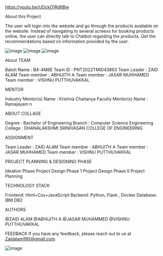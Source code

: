 https://youtu.be/UDckO1Rd6Bw

About this Project

The user will login into the website and go through the products available on the website. Instead of navigating to several screens for booking products online, the user can directly talk to Chatbot regarding the products. Get the recommendations based on information provided by the user.

![image](https://user-images.githubusercontent.com/54689741/203010900-0114c949-b1d4-43ed-a645-d4911466cfd2.png)
![image](https://user-images.githubusercontent.com/54689741/203010943-93ef70d7-29cc-4d51-8617-4ff29f614879.png)
![image](https://user-images.githubusercontent.com/54689741/203010981-8b0e3b06-2d1e-43c8-b3f0-9d808449e59f.png)



About TEAM

Batch Name : B4-4M6E
Team ID : PNT2022TMID43863
Team Leader : ZAID ALAM
Team member : ABHIJITH A
Team member : JASAR MUHHAMED
Team member : VISHNU PUTTHUVAKKAL

MENTOR

Industry Mentor(s) Name : Krishna Chaitanya
Faculty Mentor(s) Name : Ramajayam n

ABOUT COLLAGE

Degree : Bachelor of Engineering
Branch : Computer Science Engineering
College : DHANALAKSHMI SRINIVASAN COLLEGE OF ENGINEERING

ASSIGNMENT

Team Leader : ZAID ALAM
Team member : ABHIJITH A
Team member : JASAR MUHHAMED
Team member : VISHNU PUTTHUVAKKAL

PROJECT PLANNING & DESIGNING PHASE

Ideation Phase
Project Design Phase 1
Project Design Phase II
Project Planning

TECHNOLOGY STACK

Frontend: Html+Css+JavaScript
Backend: Python, Flask , Docker
Database: IBM DB2

AUTHORS

 @ZAID ALAM
 @ABHIJITH A
 @JASAR MUHAMMED
 @VISHNU PUTTHUVAKKAL

FEEDBACK
If you have any feedback, please reach out to us at Zaidalam190@gmail.com

![image](https://user-images.githubusercontent.com/54689741/203009227-b93cf8fc-2d95-43da-9c02-308ca6c87c2e.png)

